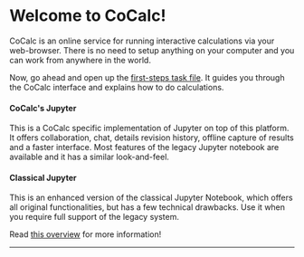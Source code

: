 # Welcome to CoCalc!

CoCalc is an online service for running interactive calculations via your web-browser.
There is no need to setup anything on your computer and you can work from anywhere in the world.

Now, go ahead and open up the [first-steps task file](first-steps.tasks).
It guides you through the CoCalc interface and explains how to do calculations.



#### CoCalc's Jupyter

This is a CoCalc specific implementation of Jupyter on top of this platform.
It offers collaboration, chat, details revision history, offline capture of results and a faster interface.
Most features of the legacy Jupyter notebook are available and it has a similar look-and-feel.

#### Classical Jupyter

This is an enhanced version of the classical Jupyter Notebook,
which offers all original functionalities, but has a few technical drawbacks.
Use it when you require full support of the legacy system.


Read [this overview](https://github.com/sagemathinc/cocalc/wiki/JupyterClassicModern) for more information!

---
